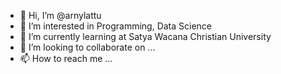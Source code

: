 - 👋 Hi, I’m @arnylattu
- 👀 I’m interested in Programming, Data Science
- 🌱 I’m currently learning at Satya Wacana Christian University
- 💞️ I’m looking to collaborate on ...
- 📫 How to reach me ...

<!---
arnylattu/arnylattu is a ✨ special ✨ repository because its `README.md` (this file) appears on your GitHub profile.
You can click the Preview link to take a look at your changes.
--->
